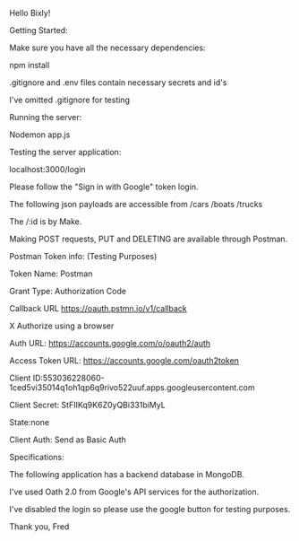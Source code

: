 
Hello Bixly!



Getting Started:

Make sure you have all the necessary dependencies:

npm install

.gitignore and .env files contain necessary secrets and id's

I've omitted .gitignore for testing


Running the server:

Nodemon app.js


Testing the server application:

localhost:3000/login

Please follow the "Sign in with Google" token login.

The following json payloads are accessible from /cars /boats /trucks

The /:id is by Make.

Making POST requests, PUT and DELETING are available through Postman.

Postman Token info: (Testing Purposes)

Token Name: Postman

Grant Type: Authorization Code

Callback URL https://oauth.pstmn.io/v1/callback

X Authorize using a browser

Auth URL: https://accounts.google.com/o/oauth2/auth

Access Token URL: https://accounts.google.com/oauth2token 

Client ID:553036228060-1ced5vi35014q1oh1qp6q9rivo522uuf.apps.googleusercontent.com

Client Secret: StFIIKq9K6Z0yQBi331biMyL

State:none

Client Auth: Send as Basic Auth

Specifications:

The following application has a backend database in MongoDB.
 
I've used Oath 2.0 from Google's API services for the authorization. 

I've disabled the login so please use the google button for testing purposes.

Thank you, Fred
